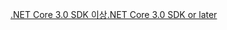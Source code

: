 [<span data-ttu-id="02ec1-101">.NET Core 3.0 SDK 이상</span><span class="sxs-lookup"><span data-stu-id="02ec1-101">.NET Core 3.0 SDK or later</span></span>](https://dotnet.microsoft.com/download/dotnet-core/3.0)
